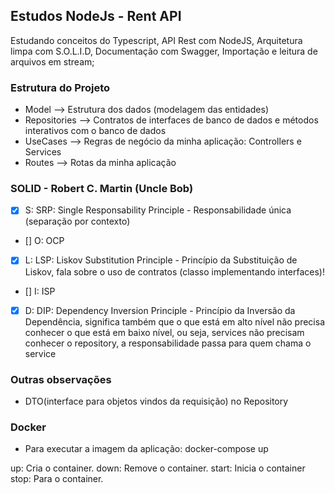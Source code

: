 ## Estudos NodeJs - Rent API

Estudando conceitos do Typescript, API Rest com NodeJS, Arquitetura limpa com S.O.L.I.D, Documentação com Swagger, Importação e leitura de arquivos em stream;

### Estrutura do Projeto

- Model --> Estrutura dos dados (modelagem das entidades)
- Repositories --> Contratos de interfaces de banco de dados e métodos interativos com o banco de dados
- UseCases --> Regras de negócio da minha aplicação: Controllers e Services 
- Routes --> Rotas da minha aplicação

### SOLID - Robert C. Martin (Uncle Bob)
- [X] S: SRP: Single Responsability Principle - Responsabilidade única (separação por contexto)
- [] O: OCP 
- [X] L: LSP: Liskov Substitution Principle - Princípio da Substituição de Liskov, fala sobre o uso de contratos (classo implementando interfaces)!
- [] I: ISP
- [X] D: DIP: Dependency Inversion Principle - Princípio da Inversão da Dependência, significa também que o que está em alto nível não precisa conhecer o que está em baixo nível, ou seja, services não precisam conhecer o repository, a responsabilidade passa para quem chama o service

### Outras observações
- DTO(interface para objetos vindos da requisição) no Repository


### Docker
- Para executar a imagem da aplicação: docker-compose up

up: Cria o container.
down: Remove o container.
start: Inicia o container
stop: Para o container.